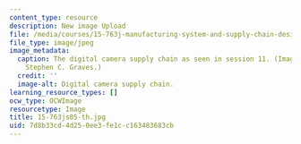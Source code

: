 ```yaml
---
content_type: resource
description: New image Upload
file: /media/courses/15-763j-manufacturing-system-and-supply-chain-design-spring-2005/7d8b33cd4d250ee3fe1cc163483683cb_15-763js05-th.jpg
file_type: image/jpeg
image_metadata:
  caption: The digital camera supply chain as seen in session 11. (Image by Prof.
    Stephen C. Graves.)
  credit: ''
  image-alt: Digital camera supply chain.
learning_resource_types: []
ocw_type: OCWImage
resourcetype: Image
title: 15-763js05-th.jpg
uid: 7d8b33cd-4d25-0ee3-fe1c-c163483683cb
---
```

